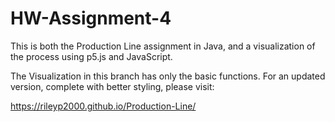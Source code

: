 # HW-Assignment-4

This is both the Production Line assignment in Java, and a visualization of the process using p5.js and JavaScript.

The Visualization in this branch has only the basic functions. For an updated version, complete with better styling, please visit:

https://rileyp2000.github.io/Production-Line/
